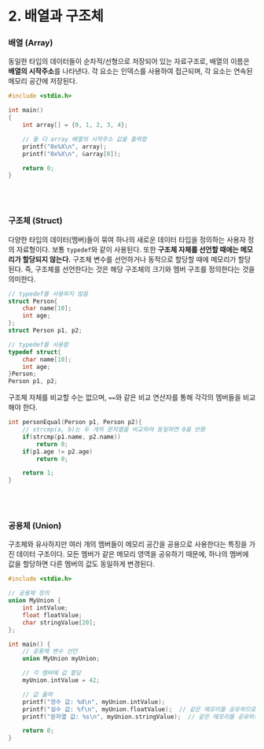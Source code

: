 # 2. 배열과 구조체

### 배열 (Array)

동일한 타입의 데이터들이 순차적/선형으로 저장되어 있는 자료구조로, 배열의 이름은 **배열의 시작주소**를 나타낸다. 각 요소는 인덱스를 사용하여 접근되며, 각 요소는 연속된 메모리 공간에 저장된다.

```c
#include <stdio.h>

int main()
{
    int array[] = {0, 1, 2, 3, 4};

    // 둘 다 array 배열의 시작주소 값을 출력함
    printf("0x%X\n", array);
    printf("0x%X\n", &array[0]);

    return 0;
}
```

<br><br>

### 구조체 (Struct)

다양한 타입의 데이터(멤버)들이 묶여 하나의 새로운 데이터 타입을 정의하는 사용자 정의 자료형이다. 보통 `typedef`와 같이 사용된다. 또한 **구조체 자체를 선언할 때에는 메모리가 할당되지 않는다.** 구조체 변수를 선언하거나 동적으로 할당할 때에 메모리가 할당된다. 즉, 구조체를 선언한다는 것은 해당 구조체의 크기와 멤버 구조를 정의한다는 것을 의미한다.

```c
// typedef를 사용하지 않음
struct Person{
    char name[10];
    int age;
};
struct Person p1, p2;

// typedef를 사용함
typedef struct{
    char name[10];
    int age;
}Person;
Person p1, p2;
```

구조체 자체를 비교할 수는 없으며, `==`와 같은 비교 연산자를 통해 각각의 멤버들을 비교해야 한다.

```c
int personEqual(Person p1, Person p2){
    // strcmp(a, b)는 두 개의 문자열을 비교하여 동일하면 0을 반환
    if(strcmp(p1.name, p2.name))
        return 0;
    if(p1.age != p2.age)
        return 0;

    return 1;
}
```

<br><br>

### 공용체 (Union)

구조체와 유사하지만 여러 개의 멤버들이 메모리 공간을 공용으로 사용한다는 특징을 가진 데이터 구조이다. 모든 멤버가 같은 메모리 영역을 공유하기 때문에, 하나의 멤버에 값을 할당하면 다른 멤버의 값도 동일하게 변경된다.

```c
#include <stdio.h>

// 공용체 정의
union MyUnion {
    int intValue;
    float floatValue;
    char stringValue[20];
};

int main() {
    // 공용체 변수 선언
    union MyUnion myUnion;

    // 각 멤버에 값 할당
    myUnion.intValue = 42;

    // 값 출력
    printf("정수 값: %d\n", myUnion.intValue);
    printf("실수 값: %f\n", myUnion.floatValue);  // 같은 메모리를 공유하므로 정수 값이 실수로 해석됨
    printf("문자열 값: %s\n", myUnion.stringValue);  // 같은 메모리를 공유하므로 정수 값이 문자열로 해석됨

    return 0;
}
```